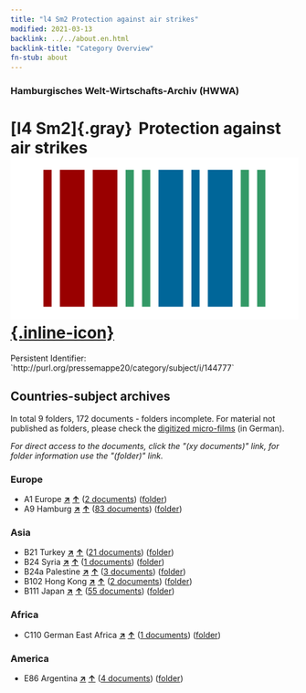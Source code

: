 ```yaml
---
title: "l4 Sm2 Protection against air strikes"
modified: 2021-03-13
backlink: ../../about.en.html
backlink-title: "Category Overview"
fn-stub: about
---
```


### Hamburgisches Welt-Wirtschafts-Archiv (HWWA)

# [l4 Sm2]{.gray}&#8201; Protection against air strikes &#160; [![Wikidata](/images/Wikidata-logo.svg "Wikidata"){.inline-icon}](http://www.wikidata.org/entity/Q104700246)

<div class="hint">Persistent Identifier: `http://purl.org/pressemappe20/category/subject/i/144777`</div>







## Countries-subject archives





In total 9 folders, 172 documents - folders incomplete.
For material not published as folders, please check the [digitized micro-films](/film/h1_sh.de.html) (in German).

_For direct access to the documents, click the "(xy documents)" link, for folder information use the "(folder)" link._



### Europe

- A1 Europe [**&nearr;**](../../../geo/i/140892/about.en.html "Europe (all folders)") [**&uarr;**](../../../geo/about.en.html#A1 "Country category system") (<a href="https://pm20.zbw.eu/iiifview/folder/sh/140892,144777" title="about: Europe : Protection against air strikes" target="_blank">2 documents</a>) ([folder](../../../../folder/sh/1408xx/140892/1447xx/144777/about.en.html))
- A9 Hamburg [**&nearr;**](../../../geo/i/140905/about.en.html "Hamburg (all folders)") [**&uarr;**](../../../geo/about.en.html#A9 "Country category system") (<a href="https://pm20.zbw.eu/iiifview/folder/sh/140905,144777" title="about: Hamburg : Protection against air strikes" target="_blank">83 documents</a>) ([folder](../../../../folder/sh/1409xx/140905/1447xx/144777/about.en.html))

### Asia

- B21 Turkey [**&nearr;**](../../../geo/i/141111/about.en.html "Turkey (all folders)") [**&uarr;**](../../../geo/about.en.html#B21 "Country category system") (<a href="https://pm20.zbw.eu/iiifview/folder/sh/141111,144777" title="about: Turkey : Protection against air strikes" target="_blank">21 documents</a>) ([folder](../../../../folder/sh/1411xx/141111/1447xx/144777/about.en.html))
- B24 Syria [**&nearr;**](../../../geo/i/141114/about.en.html "Syria (all folders)") [**&uarr;**](../../../geo/about.en.html#B24 "Country category system") (<a href="https://pm20.zbw.eu/iiifview/folder/sh/141114,144777" title="about: Syria : Protection against air strikes" target="_blank">1 documents</a>) ([folder](../../../../folder/sh/1411xx/141114/1447xx/144777/about.en.html))
- B24a Palestine [**&nearr;**](../../../geo/i/141115/about.en.html "Palestine (all folders)") [**&uarr;**](../../../geo/about.en.html#B24a "Country category system") (<a href="https://pm20.zbw.eu/iiifview/folder/sh/141115,144777" title="about: Palestine : Protection against air strikes" target="_blank">3 documents</a>) ([folder](../../../../folder/sh/1411xx/141115/1447xx/144777/about.en.html))
- B102 Hong Kong [**&nearr;**](../../../geo/i/141268/about.en.html "Hong Kong (all folders)") [**&uarr;**](../../../geo/about.en.html#B102 "Country category system") (<a href="https://pm20.zbw.eu/iiifview/folder/sh/141268,144777" title="about: Hong Kong : Protection against air strikes" target="_blank">2 documents</a>) ([folder](../../../../folder/sh/1412xx/141268/1447xx/144777/about.en.html))
- B111 Japan [**&nearr;**](../../../geo/i/141272/about.en.html "Japan (all folders)") [**&uarr;**](../../../geo/about.en.html#B111 "Country category system") (<a href="https://pm20.zbw.eu/iiifview/folder/sh/141272,144777" title="about: Japan : Protection against air strikes" target="_blank">55 documents</a>) ([folder](../../../../folder/sh/1412xx/141272/1447xx/144777/about.en.html))

### Africa

- C110 German East Africa [**&nearr;**](../../../geo/i/141471/about.en.html "German East Africa (all folders)") [**&uarr;**](../../../geo/about.en.html#C110 "Country category system") (<a href="https://pm20.zbw.eu/iiifview/folder/sh/141471,144777" title="about: German East Africa : Protection against air strikes" target="_blank">1 documents</a>) ([folder](../../../../folder/sh/1414xx/141471/1447xx/144777/about.en.html))

### America

- E86 Argentina [**&nearr;**](../../../geo/i/141692/about.en.html "Argentina (all folders)") [**&uarr;**](../../../geo/about.en.html#E86 "Country category system") (<a href="https://pm20.zbw.eu/iiifview/folder/sh/141692,144777" title="about: Argentina : Protection against air strikes" target="_blank">4 documents</a>) ([folder](../../../../folder/sh/1416xx/141692/1447xx/144777/about.en.html))








